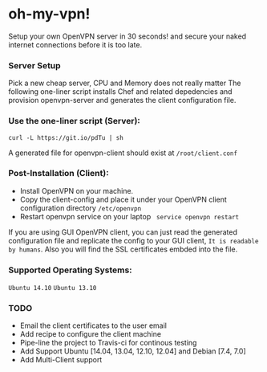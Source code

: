 # oh-my-vpn!
Setup your own OpenVPN server in 30 seconds! and secure your naked internet connections before it is too late.

### Server Setup
Pick a new cheap server, CPU and Memory does not really matter
The following one-liner script installs Chef and related depedencies and provision openvpn-server and generates the client configuration file.

### Use the one-liner script (Server):
```
curl -L https://git.io/pdTu | sh
```
A generated file for openvpn-client should exist at ```/root/client.conf```

### Post-Installation (Client):

- Install OpenVPN on your machine.
- Copy the client-config and place it under your OpenVPN client configuration directory  ```/etc/openvpn```
- Restart openvpn service on your laptop ``` service openvpn restart```

If you are using GUI OpenVPN client, you can just read the generated configuration file and replicate the config to your GUI client, ```It is readable by humans```. Also you will find the SSL certificates embded into the file. 

### Supported Operating Systems:

``` Ubuntu 14.10 ```
``` Ubuntu 13.10 ```

### TODO
- Email the client certificates to the user email
- Add recipe to configure the client machine
- Pipe-line the project to Travis-ci for continous testing
- Add Support Ubuntu [14.04, 13.04, 12.10, 12.04] and Debian [7.4, 7.0]
- Add Multi-Client support
